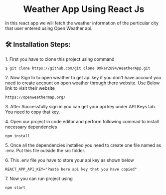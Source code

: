 <h1 align="center" id="title">Weather App Using React Js</h1>

<p id="description">In this react app we will fetch the weather information of the perticular city that user entered using Open Weather api.</p>

<h2>🛠️ Installation Steps:</h2>

<p>1. First you have to clone this project using command</p>

```
$ git clone https://github.com/git clone Omkar2894/WeatherApp.git
```

<p>2. Now Sign In to open weather to get api key if you don't have account you need to create account on open weather through there website. Use Below link to visit their website</p>

```
https://openweathermap.org/
```

<p>3. After Successfully sign in you can get your api key under API Keys tab. You need to copy that key.</p>

<p>4. Open our project in code editor and perform following commad to install necessary dependencies</p>

```
npm install
```

<p>5. Once all the dependencies installed you need to create one file named as .env. Put this file outside the src folder.</p>

<p>6. This .env file you have to store your api key as shown below</p>

```
REACT_APP_API_KEY="Paste here api key that you have copied"
```

<p>7. Now you can run project using</p>

```
npm start
```
